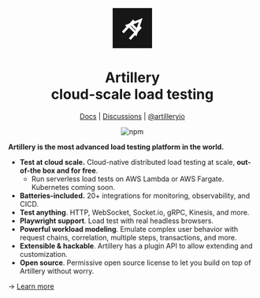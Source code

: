 <div align="center">
  <a href="./packages/artillery#readme"><img src="./packages/artillery/artillery-logo.svg" width="80"></a>
  <h1>Artillery<br/>cloud-scale load testing</h1>
<p align="center">
  <a href="https://www.artillery.io/docs">Docs</a> | <a href="https://github.com/artilleryio/artillery/discussions">Discussions</a> | <a href="https://twitter.com/artilleryio">@artilleryio</a>
</p>

<p align="center">
  <img alt="npm" src="https://img.shields.io/npm/dm/artillery?style=flat-square">
</p>

</div>

**Artillery is the most advanced load testing platform in the world.**

- **Test at cloud scale.** Cloud-native distributed load testing at scale, **out-of-the box and for free**.
  - Run serverless load tests on AWS Lambda or AWS Fargate. Kubernetes coming soon.
- **Batteries-included.** 20+ integrations for monitoring, observability, and CICD.
- **Test anything**. HTTP, WebSocket, Socket.io, gRPC, Kinesis, and more.
- **Playwright support**. Load test with real headless browsers.
- **Powerful workload modeling**. Emulate complex user behavior with request chains, correlation, multiple steps, transactions, and more.
- **Extensible & hackable**. Artillery has a plugin API to allow extending and customization.
- **Open source**. Permissive open source license to let you build on top of Artillery without worry.

→ [Learn more](./packages/artillery#readme)

<!--

----

<div align="center">
  <img src="./packages/skytrace/skytrace-logo.svg" width="80">
  <h1>Skytrace<br />fast & simple end-to-end testing</h1>
</div>

**Skytrace makes it easy to write, run and reuse e2e tests.**

* Write flows fast with editor autocomplete and auto-reload mode
* Set assertions and expectations on responses
* Run locally, in CI/CD, or in production
* Batteries-included with 20+ integrations for CICD, monitoring, and observability
* Reuse flows for load testing with Artillery

→ [Learn more](./packages/skytrace#readme)

⚠️ Skytrace is an alpha project ⚠️

----

<img src="https://149753425.v2.pressablecdn.com/wp-content/uploads/2009/06/osi_symbol_100X100_0.png" width="36" align="left" />

**Artillery** and **Skytrace** are open-source software distributed under the terms of the [MPLv2](https://www.mozilla.org/en-US/MPL/2.0/) license.

-->
